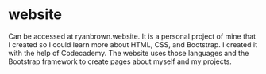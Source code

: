 # website

Can be accessed at ryanbrown.website. It is a personal project of mine that I created so I could learn more about HTML, CSS, and Bootstrap. I created it with the help of Codecademy. The website uses those languages and the Bootstrap framework to create pages about myself and my projects.
